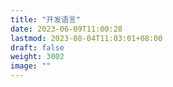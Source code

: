 ```yaml
---
title: "开发语言"
date: 2023-06-09T11:00:28
lastmod: 2023-08-04T11:03:01+08:00
draft: false
weight: 3002
image: ""
---
```

